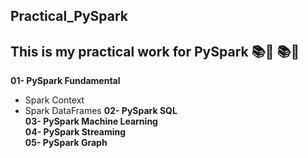 ## Practical_PySpark

## This is my practical work for PySpark :books::pencil: :books::pencil:

**01- PySpark Fundamental**    <br />
  * Spark Context
  * Spark DataFrames 
**02- PySpark SQL**   <br />
**03- PySpark Machine Learning**  <br />
**04- PySpark Streaming**   <br />
**05- PySpark Graph**
